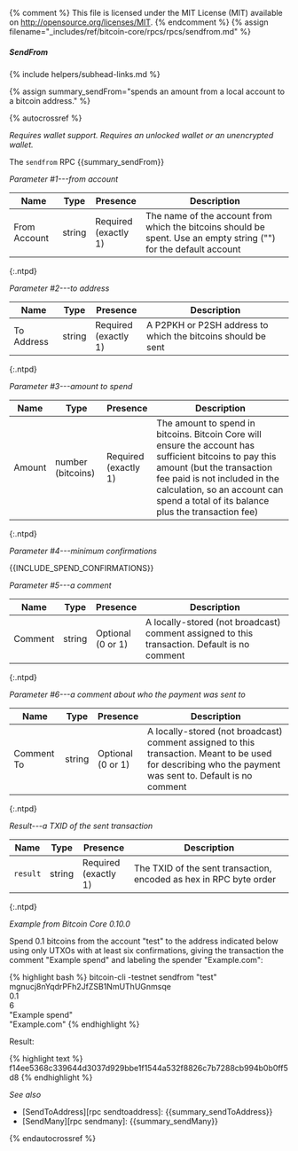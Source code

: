 {% comment %}
This file is licensed under the MIT License (MIT) available on
http://opensource.org/licenses/MIT.
{% endcomment %}
{% assign filename="_includes/ref/bitcoin-core/rpcs/rpcs/sendfrom.md" %}

##### SendFrom
{% include helpers/subhead-links.md %}

{% assign summary_sendFrom="spends an amount from a local account to a bitcoin address." %}

{% autocrossref %}

*Requires wallet support. Requires an unlocked wallet or an
unencrypted wallet.*

The `sendfrom` RPC {{summary_sendFrom}}

*Parameter #1---from account*

| Name               | Type            | Presence                    | Description
|--------------------|-----------------|-----------------------------|---------------
| From Account       | string          | Required<br>(exactly 1)     | The name of the account from which the bitcoins should be spent.  Use an empty string ("") for the default account
{:.ntpd}

*Parameter #2---to address*

| Name               | Type            | Presence                    | Description
|--------------------|-----------------|-----------------------------|---------------
| To Address         | string          | Required<br>(exactly 1)     | A P2PKH or P2SH address to which the bitcoins should be sent
{:.ntpd}

*Parameter #3---amount to spend*

| Name               | Type              | Presence                    | Description
|--------------------|-------------------|-----------------------------|---------------
| Amount             | number (bitcoins) | Required<br>(exactly 1)     | The amount to spend in bitcoins.  Bitcoin Core will ensure the account has sufficient bitcoins to pay this amount (but the transaction fee paid is not included in the calculation, so an account can spend a total of its balance plus the transaction fee)
{:.ntpd}

*Parameter #4---minimum confirmations*

{{INCLUDE_SPEND_CONFIRMATIONS}}

*Parameter #5---a comment*

| Name               | Type            | Presence                    | Description
|--------------------|-----------------|-----------------------------|---------------
| Comment            | string          | Optional<br>(0 or 1)        | A locally-stored (not broadcast) comment assigned to this transaction.  Default is no comment
{:.ntpd}

*Parameter #6---a comment about who the payment was sent to*

| Name               | Type            | Presence                    | Description
|--------------------|-----------------|-----------------------------|---------------
| Comment To         | string          | Optional<br>(0 or 1)        | A locally-stored (not broadcast) comment assigned to this transaction.  Meant to be used for describing who the payment was sent to. Default is no comment
{:.ntpd}

*Result---a TXID of the sent transaction*

| Name               | Type            | Presence                    | Description
|--------------------|-----------------|-----------------------------|---------------
| `result`           | string          | Required<br>(exactly 1)     | The TXID of the sent transaction, encoded as hex in RPC byte order
{:.ntpd}

*Example from Bitcoin Core 0.10.0*

Spend 0.1 bitcoins from the account "test" to the address indicated below
using only UTXOs with at least six confirmations, giving the
transaction the comment "Example spend" and labeling the spender
"Example.com":


{% highlight bash %}
bitcoin-cli -testnet sendfrom "test" \
            mgnucj8nYqdrPFh2JfZSB1NmUThUGnmsqe \
            0.1 \
            6 \
            "Example spend" \
            "Example.com"
{% endhighlight %}

Result:

{% highlight text %}
f14ee5368c339644d3037d929bbe1f1544a532f8826c7b7288cb994b0b0ff5d8
{% endhighlight %}

*See also*

* [SendToAddress][rpc sendtoaddress]: {{summary_sendToAddress}}
* [SendMany][rpc sendmany]: {{summary_sendMany}}


{% endautocrossref %}
